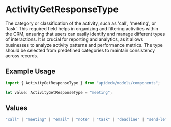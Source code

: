 # ActivityGetResponseType

The category or classification of the activity, such as 'call', 'meeting', or 'task'. This required field helps in organizing and filtering activities within the CRM, ensuring that users can easily identify and manage different types of interactions. It is crucial for reporting and analytics, as it allows businesses to analyze activity patterns and performance metrics. The type should be selected from predefined categories to maintain consistency across records.

## Example Usage

```typescript
import { ActivityGetResponseType } from "apideck/models/components";

let value: ActivityGetResponseType = "meeting";
```

## Values

```typescript
"call" | "meeting" | "email" | "note" | "task" | "deadline" | "send-letter" | "send-quote" | "other"
```